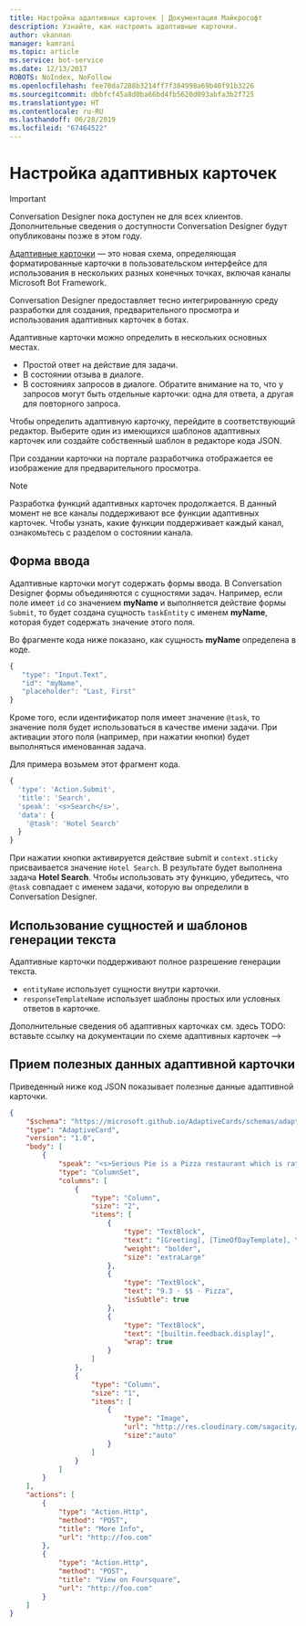 ```yaml
---
title: Настройка адаптивных карточек | Документация Майкрософт
description: Узнайте, как настроить адаптивные карточки.
author: vkannan
manager: kamrani
ms.topic: article
ms.service: bot-service
ms.date: 12/13/2017
ROBOTS: NoIndex, NoFollow
ms.openlocfilehash: fee70da7288b3214ff7f384998a69b40f91b3226
ms.sourcegitcommit: dbbfcf45a8d0ba66bd4fb5620d093abfa3b2f725
ms.translationtype: HT
ms.contentlocale: ru-RU
ms.lasthandoff: 06/28/2019
ms.locfileid: "67464522"
---
```

# <a name="configure-adaptive-cards"></a>Настройка адаптивных карточек
> [!IMPORTANT]
> Conversation Designer пока доступен не для всех клиентов. Дополнительные сведения о доступности Conversation Designer будут опубликованы позже в этом году.

<a href="http://adaptivecards.io" target="_blank">Адаптивные карточки</a> — это новая схема, определяющая форматированные карточки в пользовательском интерфейсе для использования в нескольких разных конечных точках, включая каналы Microsoft Bot Framework. 

Conversation Designer предоставляет тесно интегрированную среду разработки для создания, предварительного просмотра и использования адаптивных карточек в ботах. 

Адаптивные карточки можно определить в нескольких основных местах.

- Простой ответ на действие для задачи.
- В состоянии отзыва в диалоге.
- В состояниях запросов в диалоге. Обратите внимание на то, что у запросов могут быть отдельные карточки: одна для ответа, а другая для повторного запроса.

Чтобы определить адаптивную карточку, перейдите в соответствующий редактор. Выберите один из имеющихся шаблонов адаптивных карточек или создайте собственный шаблон в редакторе кода JSON. 

При создании карточки на портале разработчика отображается ее изображение для предварительного просмотра.

> [!NOTE]
> Разработка функций адаптивных карточек продолжается. В данный момент не все каналы поддерживают все функции адаптивных карточек. Чтобы узнать, какие функции поддерживает каждый канал, ознакомьтесь с разделом о состоянии канала.

## <a name="input-form"></a>Форма ввода

Адаптивные карточки могут содержать формы ввода. В Conversation Designer формы объединяются с сущностями задач. Например, если поле имеет `id` со значением **myName** и выполняется действие формы `Submit`, то будет создана сущность `taskEntity` с именем **myName**, которая будет содержать значение этого поля. 

Во фрагменте кода ниже показано, как сущность **myName** определена в коде.

```javascript
{
   "type": "Input.Text",
   "id": "myName",
   "placeholder": "Last, First"
}
```

Кроме того, если идентификатор поля имеет значение `@task`, то значение поля будет использоваться в качестве имени задачи. При активации этого поля (например, при нажатии кнопки) будет выполняться именованная задача. 

Для примера возьмем этот фрагмент кода.

```javascript
{
  'type': 'Action.Submit',
  'title': 'Search',
  'speak': '<s>Search</s>',
  'data': {
    '@task': 'Hotel Search'
  }
}
```

При нажатии кнопки активируется действие submit и `context.sticky` присваивается значение `Hotel Search`. В результате будет выполнена задача **Hotel Search**. Чтобы использовать эту функцию, убедитесь, что `@task` совпадает с именем задачи, которую вы определили в Conversation Designer.

## <a name="use-entities-and-language-generation-templates"></a>Использование сущностей и шаблонов генерации текста
Адаптивные карточки поддерживают полное разрешение генерации текста.

* `entityName` использует сущности внутри карточки.
* `responseTemplateName` использует шаблоны простых или условных ответов в карточке.

Дополнительные сведения об адаптивных карточках см. здесь TODO: вставьте ссылку на документации по схеме адаптивных карточек -->

## <a name="sample-adaptive-card-payload"></a>Прием полезных данных адаптивной карточки

Приведенный ниже код JSON показывает полезные данные адаптивной карточки.

```json
{
    "$schema": "https://microsoft.github.io/AdaptiveCards/schemas/adaptive-card.json",
    "type": "AdaptiveCard",
    "version": "1.0",
    "body": [
        {
            "speak": "<s>Serious Pie is a Pizza restaurant which is rated 9.3 by customers.</s>",
            "type": "ColumnSet",
            "columns": [
                {
                    "type": "Column",
                    "size": "2",
                    "items": [
                        {
                            "type": "TextBlock",
                            "text": "[Greeting], [TimeOfDayTemplate], You can eat in {location}",
                            "weight": "bolder",
                            "size": "extraLarge"
                        },
                        {
                            "type": "TextBlock",
                            "text": "9.3 · $$ · Pizza",
                            "isSubtle": true
                        },
                        {
                            "type": "TextBlock",
                            "text": "[builtin.feedback.display]",
                            "wrap": true
                        }
                    ]
                },
                {
                    "type": "Column",
                    "size": "1",
                    "items": [
                        {
                            "type": "Image",
                            "url": "http://res.cloudinary.com/sagacity/image/upload/c_crop,h_670,w_635,x_0,y_0/c_scale,w_640/v1397425743/Untitled-4_lviznp.jpg",
                            "size":"auto"
                        }
                    ]
                }
            ]
        }
    ],
    "actions": [
        {
            "type": "Action.Http",
            "method": "POST",
            "title": "More Info",
            "url": "http://foo.com"
        },
        {
            "type": "Action.Http",
            "method": "POST",
            "title": "View on Foursquare",
            "url": "http://foo.com"
        }
    ]
}
```

